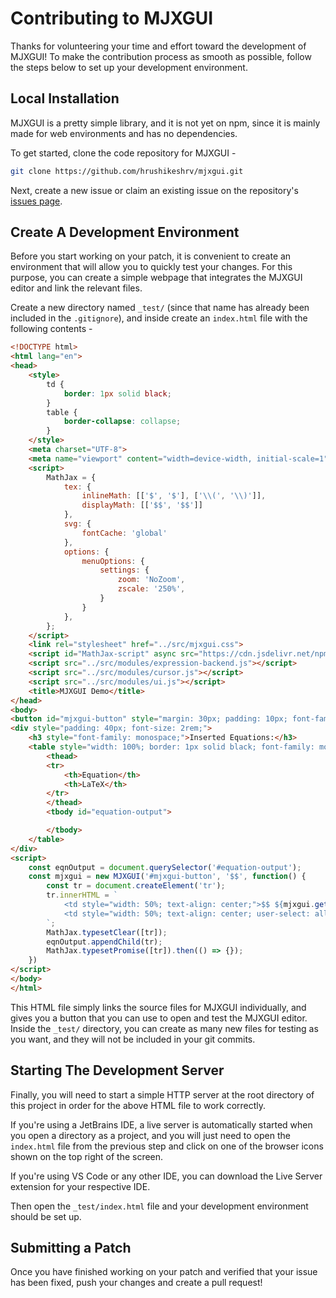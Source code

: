 # Contributing to MJXGUI

Thanks for volunteering your time and effort toward the development of MJXGUI! To make the contribution process as smooth as possible, follow the steps below to set up your development environment.

## Local Installation
MJXGUI is a pretty simple library, and it is not yet on npm, since it is mainly made for web environments and has no dependencies.

To get started, clone the code repository for MJXGUI -

```bash
git clone https://github.com/hrushikeshrv/mjxgui.git
```

Next, create a new issue or claim an existing issue on the repository's [issues page](https://github.com/hrushikeshrv/mjxgui/issues).

## Create A Development Environment
Before you start working on your patch, it is convenient to create an environment that will allow you to quickly test your changes. For this purpose, you can create a simple webpage that integrates the MJXGUI editor and link the relevant files.

Create a new directory named `_test/` (since that name has already been included in the `.gitignore`), and inside create an `index.html` file with the following contents -

```html
<!DOCTYPE html>
<html lang="en">
<head>
    <style>
        td {
            border: 1px solid black;
        }
        table {
            border-collapse: collapse;
        }
    </style>
    <meta charset="UTF-8">
    <meta name="viewport" content="width=device-width, initial-scale=1">
    <script>
        MathJax = {
            tex: {
                inlineMath: [['$', '$'], ['\\(', '\\)']],
                displayMath: [['$$', '$$']]
            },
            svg: {
                fontCache: 'global'
            },
            options: {
                menuOptions: {
                    settings: {
                        zoom: 'NoZoom',
                        zscale: '250%',
                    }
                }
            },
        };
    </script>
    <link rel="stylesheet" href="../src/mjxgui.css">
    <script id="MathJax-script" async src="https://cdn.jsdelivr.net/npm/mathjax@3/es5/tex-chtml.js"></script>
    <script src="../src/modules/expression-backend.js"></script>
    <script src="../src/modules/cursor.js"></script>
    <script src="../src/modules/ui.js"></script>
    <title>MJXGUI Demo</title>
</head>
<body>
<button id="mjxgui-button" style="margin: 30px; padding: 10px; font-family: monospace; font-size: 2rem;">Add Equation</button>
<div style="padding: 40px; font-size: 2rem;">
    <h3 style="font-family: monospace;">Inserted Equations:</h3>
    <table style="width: 100%; border: 1px solid black; font-family: monospace;">
        <thead>
        <tr>
            <th>Equation</th>
            <th>LaTeX</th>
        </tr>
        </thead>
        <tbody id="equation-output">

        </tbody>
    </table>
</div>
<script>
    const eqnOutput = document.querySelector('#equation-output');
    const mjxgui = new MJXGUI('#mjxgui-button', '$$', function() {
        const tr = document.createElement('tr');
        tr.innerHTML = `
            <td style="width: 50%; text-align: center;">$$ ${mjxgui.getLatex()} $$</td>
            <td style="width: 50%; text-align: center; user-select: all;">${mjxgui.getLatex()}</td>
        `;
        MathJax.typesetClear([tr]);
        eqnOutput.appendChild(tr);
        MathJax.typesetPromise([tr]).then(() => {});
    })
</script>
</body>
</html>
```

This HTML file simply links the source files for MJXGUI individually, and gives you a button that you can use to open and test the MJXGUI editor. Inside the `_test/` directory, you can create as many new files for testing as you want, and they will not be included in your git commits.

## Starting The Development Server
Finally, you will need to start a simple HTTP server at the root directory of this project in order for the above HTML file to work correctly.

If you're using a JetBrains IDE, a live server is automatically started when you open a directory as a project, and you will just need to open the `index.html` file from the previous step and click on one of the browser icons shown on the top right of the screen.

If you're using VS Code or any other IDE, you can download the Live Server extension for your respective IDE.

Then open the `_test/index.html` file and your development environment should be set up.

## Submitting a Patch
Once you have finished working on your patch and verified that your issue has been fixed, push your changes and create a pull request!